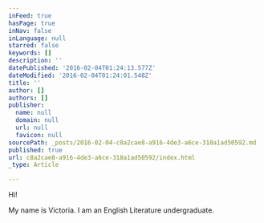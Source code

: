 ```yaml
---
inFeed: true
hasPage: true
inNav: false
inLanguage: null
starred: false
keywords: []
description: ''
datePublished: '2016-02-04T01:24:13.577Z'
dateModified: '2016-02-04T01:24:01.548Z'
title: ''
author: []
authors: []
publisher:
  name: null
  domain: null
  url: null
  favicon: null
sourcePath: _posts/2016-02-04-c8a2cae8-a916-4de3-a6ce-318a1ad50592.md
published: true
url: c8a2cae8-a916-4de3-a6ce-318a1ad50592/index.html
_type: Article

---
```

Hi!

My name is Victoria. I am an English Literature undergraduate.